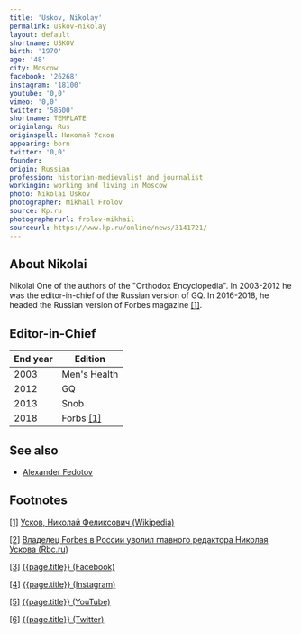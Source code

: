 ```yaml
---
title: 'Uskov, Nikolay'
permalink: uskov-nikolay
layout: default
shortname: USKOV
birth: '1970'
age: '48'
city: Moscow
facebook: '26268'
instagram: '18100'
youtube: '0,0'
vimeo: '0,0'
twitter: '58500'
shortname: TEMPLATE
originlang: Rus
originspell: Николай Усков
appearing: born
twitter: '0,0'
founder:
origin: Russian
profession: historian-medievalist and journalist
workingin: working and living in Moscow
photo: Nikolai Uskov
photographer: Mikhail Frolov
source: Kp.ru
photographerurl: frolov-mikhail
sourceurl: https://www.kp.ru/online/news/3141721/
---
```


## About Nikolai

Nikolai One of the authors of the "Orthodox Encyclopedia". In 2003-2012 he was the editor-in-chief of the Russian version of GQ. In 2016-2018, he headed the Russian version of Forbes magazine  <span id="a1">[\[1\]](#f1)</span>.

## Editor-in-Chief

|End year|Edition|
|-|-|
|2003|Men's Health|
|2012|GQ|
|2013|Snob|
|2018|Forbs <span id="a2">[\[1\]](#f2)</span>|

## See also

+ [Alexander Fedotov](fedotov-alexander)

## Footnotes

[[1]](#a1) <span id="f1"></span> [Усков, Николай Феликсович (Wikipedia)](https://ru.wikipedia.org/wiki/Усков,_Николай_Феликсович)

[[2]](#a2) <span id="f2"></span> [Владелец Forbes в России уволил главного редактора Николая Ускова (Rbc.ru)](https://www.rbc.ru/technology_and_media/09/06/2018/5b0bedfe9a7947d840abcafc)

[[3]](#a3) <span id="f3"></span> [{{page.title}} (Facebook)](https://www.facebook.com/nuskov)

[[4]](#a4) <span id="f4"></span> [{{page.title}} (Instagram)](https://www.instagram.com/nikolay_uskov/?hl=en)

[[5]](#a5) <span id="f5"></span> [{{page.title}} (YouTube)](index)

[[6]](#a6) <span id="f6"></span> [{{page.title}} (Twitter)](https://twitter.com/nikolayuskov?lang=en)
